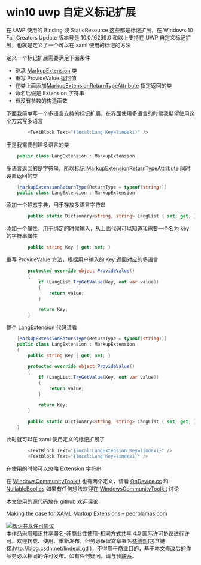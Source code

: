 
# win10 uwp 自定义标记扩展

在 UWP 使用的 Binding 或 StaticResource 这些都是标记扩展，在 Windows 10 Fall Creators Update 版本号是 10.0.16299.0 和以上支持在 UWP 自定义标记扩展，也就是定义了一个可以在 xaml 使用的标记的方法

<!--more-->


<!-- csdn -->

定义一个标记扩展需要满足下面条件

- 继承 [MarkupExtension](https://docs.microsoft.com/en-us/uwp/api/windows.ui.xaml.markup.markupextension?wt.mc_id=MVP) 类
- 重写 ProvideValue 返回值
- 在类上面添加[MarkupExtensionReturnTypeAttribute](https://docs.microsoft.com/en-us/uwp/api/windows.ui.xaml.markup.markupextensionreturntypeattribute?wt.mc_id=MVP) 指定返回的类
- 命名后缀是 Extension 字符串
- 有没有参数的构造函数

下面我简单写一个多语言支持的标记扩展，在界面使用多语言的时候我期望使用这个方式写多语言

```csharp
        <TextBlock Text="{local:Lang Key=lindexi}" />

```

于是我需要创建多语言的类

```csharp
    public class LangExtension : MarkupExtension

```

多语言返回的是字符串，所以标记 [MarkupExtensionReturnTypeAttribute](https://docs.microsoft.com/en-us/uwp/api/windows.ui.xaml.markup.markupextensionreturntypeattribute?wt.mc_id=MVP) 同时设置返回的类

```csharp
    [MarkupExtensionReturnType(ReturnType = typeof(string))]
    public class LangExtension : MarkupExtension
```

添加一个静态字典，用于存放多语言字符串

```csharp
        public static Dictionary<string, string> LangList { set; get; } = new Dictionary<string, string>();

```

添加一个属性，用于绑定的时候输入，从上面代码可以知道我需要一个名为 key 的字符串属性

```csharp
        public string Key { get; set; }

```

重写 ProvideValue 方法，根据用户输入的 Key 返回对应的多语言

```csharp
        protected override object ProvideValue()
        {
            if (LangList.TryGetValue(Key, out var value))
            {
                return value;
            }

            return Key;
        }
```

整个 LangExtension 代码请看

```csharp
    [MarkupExtensionReturnType(ReturnType = typeof(string))]
    public class LangExtension : MarkupExtension
    {
        public string Key { get; set; }

        protected override object ProvideValue()
        {
            if (LangList.TryGetValue(Key, out var value))
            {
                return value;
            }

            return Key;
        }

        public static Dictionary<string, string> LangList { set; get; } = new Dictionary<string, string>();
    }
```

此时就可以在 xaml 使用定义的标记扩展了

```csharp
        <TextBlock Text="{local:LangExtension Key=lindexi}" />
        <TextBlock Text="{local:Lang Key=lindexi}" />
```
 
在使用的时候可以忽略 Extension 字符串

在 [WindowsCommunityToolkit](https://github.com/windows-toolkit/WindowsCommunityToolkit) 也有两个定义，请看 [OnDevice.cs](https://github.com/windows-toolkit/WindowsCommunityToolkit/blob/39858daf1e1b868ae8ac2b0d6f25955b35ff1d81/Microsoft.Toolkit.Uwp.UI/Extensions/Markup/OnDevice.cs ) 和 [NullableBool.cs](https://github.com/windows-toolkit/WindowsCommunityToolkit/blob/3b5a1f480d65c649a1732a8b8a11866ed3c08836/Microsoft.Toolkit.Uwp.UI/Extensions/Markup/NullableBool.cs ) 如果有任何想法欢迎在 [WindowsCommunityToolkit](https://github.com/windows-toolkit/WindowsCommunityToolkit) 讨论

本文使用的源代码放在 [github](https://github.com/lindexi/lindexi_gd/tree/b22ec35cadc8d11c06769e7dcd7aad23750d6cd5/LocerjanayJarberlewerfair) 欢迎评论

[Making the case for XAML Markup Extensions – pedrolamas.com](https://www.pedrolamas.com/2019/03/31/making-the-case-for-xaml-markup-extensions/ )





<a rel="license" href="http://creativecommons.org/licenses/by-nc-sa/4.0/"><img alt="知识共享许可协议" style="border-width:0" src="https://licensebuttons.net/l/by-nc-sa/4.0/88x31.png" /></a><br />本作品采用<a rel="license" href="http://creativecommons.org/licenses/by-nc-sa/4.0/">知识共享署名-非商业性使用-相同方式共享 4.0 国际许可协议</a>进行许可。欢迎转载、使用、重新发布，但务必保留文章署名[林德熙](http://blog.csdn.net/lindexi_gd)(包含链接:http://blog.csdn.net/lindexi_gd )，不得用于商业目的，基于本文修改后的作品务必以相同的许可发布。如有任何疑问，请与我[联系](mailto:lindexi_gd@163.com)。